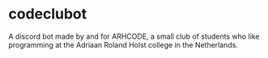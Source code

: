 # codeclubot

A discord bot made by and for ARHCODE, a small club of students who like programming at the Adriaan Roland Holst college in the Netherlands.
